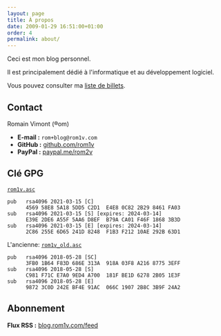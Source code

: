 ```yaml
---
layout: page
title: À propos
date: 2009-01-29 16:51:00+01:00
order: 4
permalink: about/
---
```


Ceci est mon blog personnel.

Il est principalement dédié à l'informatique et au développement logiciel.

Vous pouvez consulter ma [liste de billets](/articles/).

## Contact

Romain Vimont (®om)

 * **E-mail :** `rom+blog@rom1v.com`
 * **GitHub :** [github.com/rom1v](https://github.com/rom1v)
 * **PayPal :** [paypal.me/rom2v](https://paypal.me/rom2v)


## Clé GPG


[`rom1v.asc`](/keys/rom1v.asc)

```
pub   rsa4096 2021-03-15 [C]
      4569 58E8 5A18 5DD5 C2D1  E4E8 0C82 2B29 8461 FA03
sub   rsa4096 2021-03-15 [S] [expires: 2024-03-14]
      E39E 2DE6 A55F 5AA6 D8EF  B79A CA01 F46F 1868 3B3D
sub   rsa4096 2021-03-15 [E] [expires: 2024-03-14]
      2C86 255E 6D65 241D 8248  F1B3 F212 10AE 292B 63D1
```

L'ancienne: [`rom1v_old.asc`](/keys/rom1v_old.asc)

```
pub   rsa4096 2018-05-28 [SC]
      3FB0 1B64 F83D 686E 313A  918A 03F8 A216 8775 3EFF
sub   rsa4096 2018-05-28 [S]
      C981 F71C E7A0 9ED4 A700  181F BE1D 6278 2B05 1E3F
sub   rsa4096 2018-05-28 [E]
      9872 3C0D 242E BF4E 91AC  066C 1907 2B8C 3B9F 24A2
```


## Abonnement

**Flux RSS :** [blog.rom1v.com/feed](/feed)
